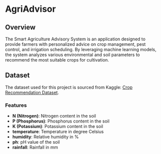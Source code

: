 # AgriAdvisor

## Overview
The Smart Agriculture Advisory System is an application designed to provide farmers with personalized advice on crop management, pest control, and irrigation scheduling. By leveraging machine learning models, the system analyzes various environmental and soil parameters to recommend the most suitable crops for cultivation.

## Dataset
The dataset used for this project is sourced from Kaggle: [Crop Recommendation Dataset](https://www.kaggle.com/datasets/atharvaingle/crop-recommendation-dataset).

### Features
- **N (Nitrogen)**: Nitrogen content in the soil
- **P (Phosphorus)**: Phosphorus content in the soil
- **K (Potassium)**: Potassium content in the soil
- **temperature**: Temperature in degree Celsius
- **humidity**: Relative humidity in %
- **ph**: pH value of the soil
- **rainfall**: Rainfall in mm
